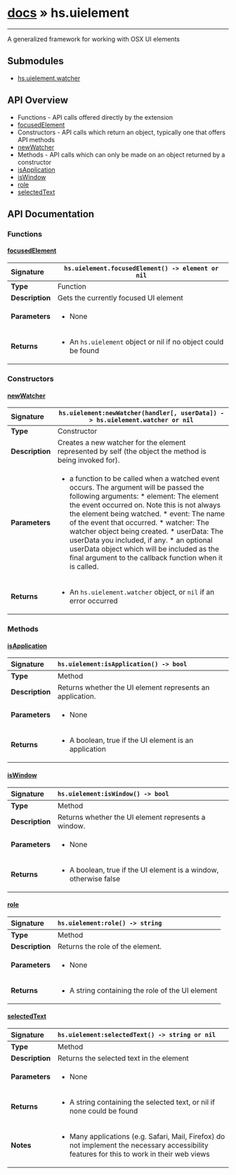 # [docs](index.md) » hs.uielement
---

A generalized framework for working with OSX UI elements

## Submodules
 * [hs.uielement.watcher](hs.uielement.watcher.md)

## API Overview
* Functions - API calls offered directly by the extension
 * [focusedElement](#focusedelement)
* Constructors - API calls which return an object, typically one that offers API methods
 * [newWatcher](#newwatcher)
* Methods - API calls which can only be made on an object returned by a constructor
 * [isApplication](#isapplication)
 * [isWindow](#iswindow)
 * [role](#role)
 * [selectedText](#selectedtext)

## API Documentation

### Functions

#### [focusedElement](#focusedelement)
| <span style="float: left;">**Signature**</span> | <span style="float: left;">`hs.uielement.focusedElement() -> element or nil` </span>                                                          |
| -----------------------------------------------------|---------------------------------------------------------------------------------------------------------|
| **Type**                                             | Function |
| **Description**                                      | Gets the currently focused UI element |
| **Parameters**                                       | <ul><li>None</li></ul> |
| **Returns**                                          | <ul><li>An <code>hs.uielement</code> object or nil if no object could be found</li></ul> |

### Constructors

#### [newWatcher](#newwatcher)
| <span style="float: left;">**Signature**</span> | <span style="float: left;">`hs.uielement:newWatcher(handler[, userData]) -> hs.uielement.watcher or nil` </span>                                                          |
| -----------------------------------------------------|---------------------------------------------------------------------------------------------------------|
| **Type**                                             | Constructor |
| **Description**                                      | Creates a new watcher for the element represented by self (the object the method is being invoked for). |
| **Parameters**                                       | <ul><li>a function to be called when a watched event occurs.  The argument will be passed the following arguments:   * element: The element the event occurred on. Note this is not always the element being watched.   * event: The name of the event that occurred.   * watcher: The watcher object being created.   * userData: The userData you included, if any. * an optional userData object which will be included as the final argument to the callback function when it is called.</li></ul> |
| **Returns**                                          | <ul><li>An <code>hs.uielement.watcher</code> object, or <code>nil</code> if an error occurred</li></ul> |

### Methods

#### [isApplication](#isapplication)
| <span style="float: left;">**Signature**</span> | <span style="float: left;">`hs.uielement:isApplication() -> bool` </span>                                                          |
| -----------------------------------------------------|---------------------------------------------------------------------------------------------------------|
| **Type**                                             | Method |
| **Description**                                      | Returns whether the UI element represents an application. |
| **Parameters**                                       | <ul><li>None</li></ul> |
| **Returns**                                          | <ul><li>A boolean, true if the UI element is an application</li></ul> |

#### [isWindow](#iswindow)
| <span style="float: left;">**Signature**</span> | <span style="float: left;">`hs.uielement:isWindow() -> bool` </span>                                                          |
| -----------------------------------------------------|---------------------------------------------------------------------------------------------------------|
| **Type**                                             | Method |
| **Description**                                      | Returns whether the UI element represents a window. |
| **Parameters**                                       | <ul><li>None</li></ul> |
| **Returns**                                          | <ul><li>A boolean, true if the UI element is a window, otherwise false</li></ul> |

#### [role](#role)
| <span style="float: left;">**Signature**</span> | <span style="float: left;">`hs.uielement:role() -> string` </span>                                                          |
| -----------------------------------------------------|---------------------------------------------------------------------------------------------------------|
| **Type**                                             | Method |
| **Description**                                      | Returns the role of the element. |
| **Parameters**                                       | <ul><li>None</li></ul> |
| **Returns**                                          | <ul><li>A string containing the role of the UI element</li></ul> |

#### [selectedText](#selectedtext)
| <span style="float: left;">**Signature**</span> | <span style="float: left;">`hs.uielement:selectedText() -> string or nil` </span>                                                          |
| -----------------------------------------------------|---------------------------------------------------------------------------------------------------------|
| **Type**                                             | Method |
| **Description**                                      | Returns the selected text in the element |
| **Parameters**                                       | <ul><li>None</li></ul> |
| **Returns**                                          | <ul><li>A string containing the selected text, or nil if none could be found</li></ul> |
| **Notes**                                            | <ul><li>Many applications (e.g. Safari, Mail, Firefox) do not implement the necessary accessibility features for this to work in their web views</li></ul> |

